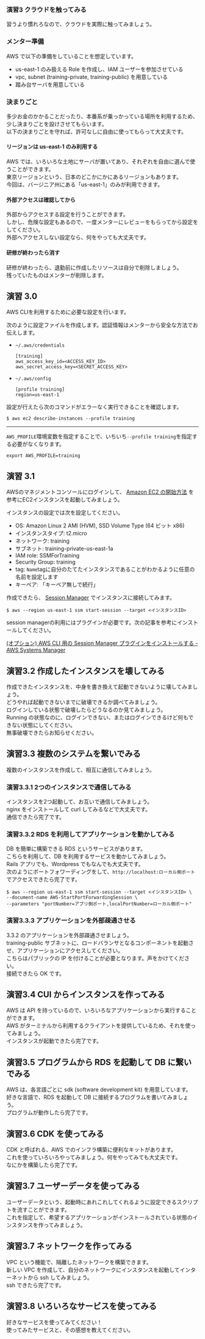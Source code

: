 ### 演習3 クラウドを触ってみる

習うより慣れろなので、クラウドを実際に触ってみましょう。  

### メンター準備

AWS で以下の準備をしていることを想定しています。  

- us-east-1 のみ扱える Role を作成し、IAM ユーザーを参加させている
- vpc, subnet (training-private, training-public) を用意している
- 踏み台サーバを用意している

### 決まりごと

多少お金のかかることだったり、本番系が乗っかっている場所を利用するため、  
少し決まりごとを設けさせてもらいます。   
以下の決まりごとを守れば、許可なしに自由に使ってもらって大丈夫です。

#### リージョンは us-east-1 のみ利用する

AWS では、いろいろな土地にサーバが置いてあり、それぞれを自由に選んで使うことができます。  
東京リージョンという、日本のどこかにかにあるリージョンもあります。  
今回は、バージニア州にある「us-east-1」のみが利用できます。

#### 外部アクセスは確認してから

外部からアクセスする設定を行うことができます。  
しかし、危険な設定もあるので、一度メンターにレビューをもらってから設定をしてください。  
外部へアクセスしない設定なら、何をやっても大丈夫です。  

#### 研修が終わったら消す

研修が終わったら、退勤前に作成したリソースは自分で削除しましょう。  
残っていたものはメンターが削除します。  

## 演習 3.0

AWS CLIを利用するために必要な設定を行います。

次のように設定ファイルを作成します。認証情報はメンターから安全な方法でお伝えします。

- `~/.aws/credentials`

    ```
    [training]
    aws_access_key_id=<ACCESS_KEY_ID>
    aws_secret_access_key=<SECRET_ACCESS_KEY>
    ```

- `~/.aws/config`

    ```
    [profile training]
    region=us-east-1
    ```

設定が行えたら次のコマンドがエラーなく実行できることを確認します。

```console
$ aws ec2 describe-instances --profile training
```

---

`AWS_PROFILE`環境変数を指定することで、いちいち`--profile training`を指定する必要がなくなります。

```
export AWS_PROFILE=training
```

## 演習 3.1

AWSのマネジメントコンソールにログインして、 [Amazon EC2 の開始方法](https://aws.amazon.com/jp/ec2/getting-started/) を参考にEC2インスタンスを起動してみましょう。

インスタンスの設定では次を設定してください。

- OS: Amazon Linux 2 AMI (HVM), SSD Volume Type (64 ビット x86)
- インスタンスタイプ: t2.micro
- ネットワーク: training
- サブネット: training-private-us-east-1a
- IAM role: SSMForTraining
- Security Group: training
- tag: `Name`tagに自分のたてたインスタンスであることがわかるように任意の名前を設定します
- キーペア: 「キーペア無しで続行」

作成できたら、 [Session Manager](https://docs.aws.amazon.com/ja_jp/AWSEC2/latest/UserGuide/session-manager.html) でインスタンスに接続してみます。

```console
$ aws --region us-east-1 ssm start-session --target <インスタンスID>
```

session managerの利用にはプラグインが必要です。次の記事を参考にインストールしてください。

[(オプション) AWS CLI 用の Session Manager プラグインをインストールする - AWS Systems Manager](https://docs.aws.amazon.com/ja_jp/systems-manager/latest/userguide/session-manager-working-with-install-plugin.html)

## 演習3.2 作成したインスタンスを壊してみる

作成できたインスタンスを、中身を書き換えて起動できないように壊してみましょう。  
どうやれば起動できないまでに破壊できるか調べてみましょう。  
ログインしている状態で破壊したらどうなるのか見てみましょう。  
Running の状態なのに、ログインできない、またはログインできるけど何もできない状態にしてください。  
無事破壊できたらお知らせください。  

## 演習3.3 複数のシステムを繋いでみる

複数のインスタンスを作成して、相互に通信してみましょう。  

### 演習3.3.1 2つのインスタンスで通信してみる

インスタンスを2つ起動して、お互いで通信してみましょう。  
nginx をインストールして curl してみるなどで大丈夫です。  
通信できたら完了です。  

### 演習3.3.2 RDS を利用してアプリケーションを動かしてみる

DB を簡単に構築できる RDS というサービスがあります。  
こちらを利用して、DB を利用するサービスを動かしてみましょう。  
Rails アプリでも、Wordpress でもなんでも大丈夫です。  
次のようにポートフォワーディングをして、`http://localhost:ローカル側ポート` でアクセスできたら完了です。

```console
$ aws --region us-east-1 ssm start-session --target <インスタンスID> \
--document-name AWS-StartPortForwardingSession \
--parameters "portNumber=アプリ側ポート,localPortNumber=ローカル側ポート"
```

### 演習3.3.3 アプリケーションを外部疎通させる

3.3.2 のアプリケーションを外部疎通させましょう。  
training-public サブネットに、ロードバランサとなるコンポーネントを起動させ、アプリケーションにアクセスしてください。  
こちらはパブリックの IP を付けることが必要となります。声をかけてください。  
接続できたら OK です。  

## 演習3.4 CUI からインスタンスを作ってみる

AWS は API を持っているので、いろいろなアプリケーションから実行することができます。  
AWS がターミナルから利用するクライアントを提供しているため、それを使ってみましょう。  
インスタンスが起動できたら完了です。  

## 演習3.5 プログラムから RDS を起動して DB に繋いでみる

AWS は、各言語ごとに sdk (software development kit) を用意しています。  
好きな言語で、RDS を起動して DB に接続するプログラムを書いてみましょう。  
プログラムが動作したら完了です。  

## 演習3.6 CDK を使ってみる

CDK と呼ばれる、AWS でのインフラ構築に便利なキットがあります。  
これを使っていろいろやってみましょう。何をやってみても大丈夫です。  
なにかを構築したら完了です。

## 演習3.7 ユーザーデータを使ってみる
ユーザーデータという、起動時にあれこれしてくれるように設定できるスクリプトを流すことができます。  
これを指定して、希望するアプリケーションがインストールされている状態のインスタンスを作ってみましょう。  

## 演習3.7 ネットワークを作ってみる

VPC という機能で、隔離したネットワークを構築できます。  
新しい VPC を作成して、自分のネットワークにインスタンスを起動してインターネットから ssh してみましょう。  
ssh できたら完了です。  

## 演習3.8 いろいろなサービスを使ってみる

好きなサービスを使ってみてください！  
使ってみたサービスと、その感想を教えてください。  
